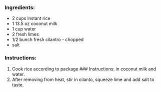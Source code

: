 ### Ingredients:
- 2 cups instant rice
- 1 13.5 oz coconut milk
- 1 cup water
- 2 fresh limes
- 1/2 bunch fresh cilantro - chopped
- salt

### Instructions:
1. Cook rice according to package ### Instructions: in coconut milk and water.
2. After removing from heat, stir in cilanto, squeeze lime and add salt to taste.
